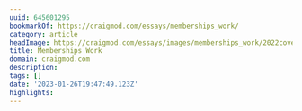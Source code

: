 ```yaml
---
uuid: 645601295
bookmarkOf: https://craigmod.com/essays/memberships_work/
category: article
headImage: https://craigmod.com/essays/images/memberships_work/2022cover4.jpg
title: Memberships Work
domain: craigmod.com
description: 
tags: []
date: '2023-01-26T19:47:49.123Z'
highlights: 
---
```



